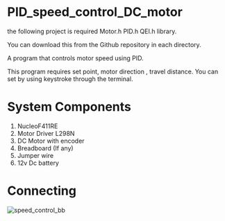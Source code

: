 # PID_speed_control_DC_motor

the following project is required 
  Motor.h 
  PID.h 
  QEI.h library.

You can download this from the Github repository in each directory.

A program that controls motor speed using PID. 

This program requires set point, motor direction , travel distance. You can set by
using keystroke through the terminal.

# System Components
1. NucleoF411RE
2. Motor Driver L298N
3. DC Motor with encoder
4. Breadboard (If any)
5. Jumper wire
6. 12v Dc battery

# Connecting
![speed_control_bb](https://user-images.githubusercontent.com/68624655/110619651-a1a11f00-81ca-11eb-8063-3216459cc73d.png)
